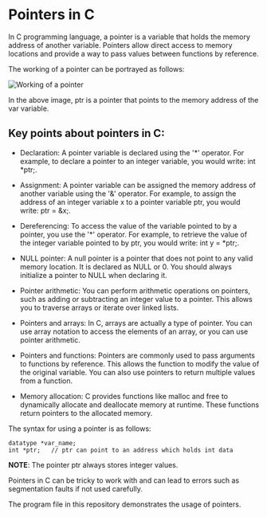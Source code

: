 # Pointers in C

In C programming language, a pointer is a variable that holds the memory address of another variable. Pointers allow direct access to memory locations and provide a way to pass values between functions by reference.

The working of a pointer can be portrayed as follows:

![Working of a pointer](https://media.geeksforgeeks.org/wp-content/uploads/pointers-in-c.png)

In the above image, ptr is a pointer that points to the memory address of the var variable.


## Key points about pointers in C:

- Declaration: A pointer variable is declared using the '*' operator. For example, to declare a pointer to an integer variable, you would write: int *ptr;.

- Assignment: A pointer variable can be assigned the memory address of another variable using the '&' operator. For example, to assign the address of an integer variable x to a pointer variable ptr, you would write: ptr = &x;.

- Dereferencing: To access the value of the variable pointed to by a pointer, you use the '*' operator. For example, to retrieve the value of the integer variable pointed to by ptr, you would write: int y = *ptr;.

- NULL pointer: A null pointer is a pointer that does not point to any valid memory location. It is declared as NULL or 0. You should always initialize a pointer to NULL when declaring it.

- Pointer arithmetic: You can perform arithmetic operations on pointers, such as adding or subtracting an integer value to a pointer. This allows you to traverse arrays or iterate over linked lists.

- Pointers and arrays: In C, arrays are actually a type of pointer. You can use array notation to access the elements of an array, or you can use pointer arithmetic.

- Pointers and functions: Pointers are commonly used to pass arguments to functions by reference. This allows the function to modify the value of the original variable. You can also use pointers to return multiple values from a function.

- Memory allocation: C provides functions like malloc and free to dynamically allocate and deallocate memory at runtime. These functions return pointers to the allocated memory.


The syntax for using a pointer is as follows:

```
datatype *var_name; 
int *ptr;   // ptr can point to an address which holds int data
```

**NOTE**: The pointer ptr always stores integer values.  


Pointers in C can be tricky to work with and can lead to errors such as segmentation faults if not used carefully. 

The program file in this repository demonstrates the usage of pointers.
